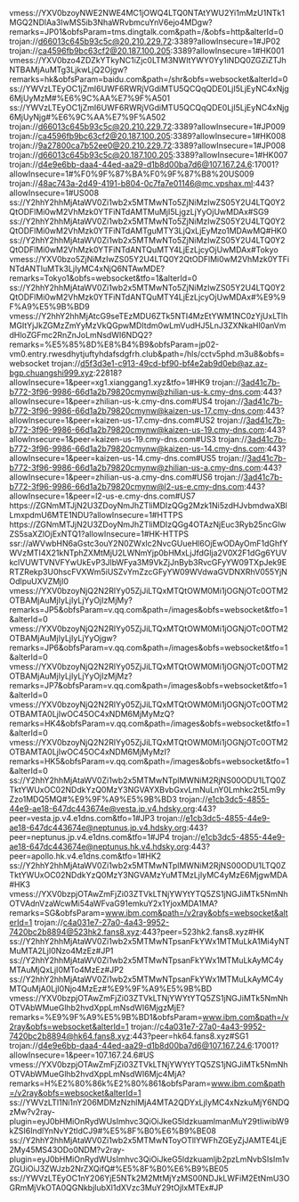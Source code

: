 vmess://YXV0bzoyNWE2NWE4MC1jOWQ4LTQ0NTAtYWU2Yi1mMzU1NTk1MGQ2NDlAa3IwMS5ib3NhaWRvbmcuYnV6ejo4MDgw?remarks=JP01&obfsParam=tms.dingtalk.com&path=/&obfs=http&alterId=0
trojan://d66013c645b93c5c@20.210.229.72:3389?allowInsecure=1#JP02
trojan://ca4596fb9bc63cf2@20.187.100.205:3389?allowInsecure=1#HK001
vmess://YXV0bzo4ZDZkYTkyNC1iZjc0LTM3NWItYWY0Yy1iNDQ0ZGZiZTJhNTBAMjAuMTg3LjkwLjQ2Ojgw?remarks=hk&obfsParam=baidu.com&path=/shr&obfs=websocket&alterId=0
ss://YWVzLTEyOC1jZmI6UWF6RWRjVGdiMTU5QCQqQDE0LjI5LjEyNC4xNjg6MjUyMzM#%E6%9C%AA%E7%9F%A501
ss://YWVzLTEyOC1jZmI6UWF6RWRjVGdiMTU5QCQqQDE0LjI5LjEyNC4xNjg6MjUyNjg#%E6%9C%AA%E7%9F%A502
trojan://d66013c645b93c5c@20.210.229.72:3389?allowInsecure=1#JP009
trojan://ca4596fb9bc63cf2@20.187.100.205:3389?allowInsecure=1#HK008
trojan://9a27800ca7b52ee0@20.210.229.72:3389?allowInsecure=1#JP008
trojan://d66013c645b93c5c@20.187.100.205:3389?allowInsecure=1#HK007
trojan://d4e9e6bb-daa4-44ed-aa29-d1b8d00ba7d6@107.167.24.6:17001?allowInsecure=1#%F0%9F%87%BA%F0%9F%87%B8%20US009
trojan://48ac743a-2d49-4191-b804-0c7fa7e01146@mc.vpshax.ml:443?allowInsecure=1#US008
ss://Y2hhY2hhMjAtaWV0Zi1wb2x5MTMwNTo5ZjNiMzIwZS05Y2U4LTQ0Y2QtODFlMi0wM2VhMzk0YTFiNTdAMTMuMjI5LjgzLjYyOjUwMDAx#SG9
ss://Y2hhY2hhMjAtaWV0Zi1wb2x5MTMwNTo5ZjNiMzIwZS05Y2U4LTQ0Y2QtODFlMi0wM2VhMzk0YTFiNTdAMTguMTY3LjQxLjEyMzo1MDAwMQ#HK0
ss://Y2hhY2hhMjAtaWV0Zi1wb2x5MTMwNTo5ZjNiMzIwZS05Y2U4LTQ0Y2QtODFlMi0wM2VhMzk0YTFiNTdANTQuMTY4LjEzLjcyOjUwMDAx#Tokyo
vmess://YXV0bzo5ZjNiMzIwZS05Y2U4LTQ0Y2QtODFlMi0wM2VhMzk0YTFiNTdANTIuMTk3LjIyMC4xNjQ6NTAwMDE?remarks=Tokyo1&obfs=websocket&tfo=1&alterId=0
ss://Y2hhY2hhMjAtaWV0Zi1wb2x5MTMwNTo5ZjNiMzIwZS05Y2U4LTQ0Y2QtODFlMi0wM2VhMzk0YTFiNTdANTQuMTY4LjEzLjcyOjUwMDAx#%E9%9F%A9%E5%9B%BD9
vmess://Y2hhY2hhMjAtcG9seTEzMDU6ZTk5NTI4MzEtYWM1NC0zYjUxLTlhMGItYjJkZGMzZmYyMzVkQGpwMDItdm0wLmVudHJ5LnJ3ZXNkaHl0anVmdHloZGFmc2RnZnJoLmNsdWI6NDQ2?remarks=%E5%85%8D%E8%B4%B9&obfsParam=jp02-vm0.entry.rwesdhytjuftyhdafsdgfrh.club&path=/hls/cctv5phd.m3u8&obfs=websocket
trojan://d5f3d3e1-c913-49cd-bf90-bf4e2ab9d0eb@az.az-bgp.chuangshi999.xyz:22818?allowInsecure=1&peer=xg1.xianggang1.xyz&tfo=1#HK9
trojan://3ad41c7b-b772-3f96-9986-66d1a2b79820cmynw@zhilian-us-k.cmy-dns.com:443?allowInsecure=1&peer=zhilian-us-k.cmy-dns.com#US4
trojan://3ad41c7b-b772-3f96-9986-66d1a2b79820cmynw@kaizen-us-17.cmy-dns.com:443?allowInsecure=1&peer=kaizen-us-17.cmy-dns.com#US2
trojan://3ad41c7b-b772-3f96-9986-66d1a2b79820cmynw@kaizen-us-19.cmy-dns.com:443?allowInsecure=1&peer=kaizen-us-19.cmy-dns.com#US3
trojan://3ad41c7b-b772-3f96-9986-66d1a2b79820cmynw@kaizen-us-14.cmy-dns.com:443?allowInsecure=1&peer=kaizen-us-14.cmy-dns.com#US5
trojan://3ad41c7b-b772-3f96-9986-66d1a2b79820cmynw@zhilian-us-a.cmy-dns.com:443?allowInsecure=1&peer=zhilian-us-a.cmy-dns.com#US6
trojan://3ad41c7b-b772-3f96-9986-66d1a2b79820cmynw@l2-us-e.cmy-dns.com:443?allowInsecure=1&peer=l2-us-e.cmy-dns.com#US7
https://ZGNmMTJjN2U3ZDoyNmJhZTliMDIzQGg2Mzk1Ni5zdHJvbmdwaXBlLmxpdmU6MTE1NDU?allowInsecure=1#HTTPS
https://ZGNmMTJjN2U3ZDoyNmJhZTliMDIzQGg4OTAzNjEuc3Ryb25ncGlwZS5saXZlOjExNTQ1?allowInsecure=1#HK-HTTPS
ssr://aWVwbHN6aGstc3ouY2N0ZWxlc2NvcGUueHl6OjEwODAyOmF1dGhfYWVzMTI4X21kNTphZXMtMjU2LWNmYjp0bHMxLjJfdGlja2V0X2F1dGg6YUVkclVUWTVNVFYwUkEvP3JlbWFya3M9VkZjJnByb3RvcGFyYW09TXpJek9ERTZRekp3U0hscFVXWm5iUSZvYmZzcGFyYW09WVdwaGVDNXRhV055YjNOdlpuUXVZMjl0
vmess://YXV0bzoyNjQ2N2RlYy05ZjJiLTQxMTQtOWM0Mi1jOGNjOTc0OTM2OTBAMjAuMjIyLjIyLjYyOjIzMjMy?remarks=JP5&obfsParam=v.qq.com&path=/images&obfs=websocket&tfo=1&alterId=0
vmess://YXV0bzoyNjQ2N2RlYy05ZjJiLTQxMTQtOWM0Mi1jOGNjOTc0OTM2OTBAMjAuMjIyLjIyLjYyOjgw?remarks=JP6&obfsParam=v.qq.com&path=/images&obfs=websocket&tfo=1&alterId=0
vmess://YXV0bzoyNjQ2N2RlYy05ZjJiLTQxMTQtOWM0Mi1jOGNjOTc0OTM2OTBAMjAuMjIyLjIyLjYyOjIzMjMz?remarks=JP7&obfsParam=v.qq.com&path=/images&obfs=websocket&tfo=1&alterId=0
vmess://YXV0bzoyNjQ2N2RlYy05ZjJiLTQxMTQtOWM0Mi1jOGNjOTc0OTM2OTBAMTA0LjIwOC45OC4xNDM6MjMyMzQ?remarks=HK4&obfsParam=v.qq.com&path=/images&obfs=websocket&tfo=1&alterId=0
vmess://YXV0bzoyNjQ2N2RlYy05ZjJiLTQxMTQtOWM0Mi1jOGNjOTc0OTM2OTBAMTA0LjIwOC45OC4xNDM6MjMyMzI?remarks=HK5&obfsParam=v.qq.com&path=/images&obfs=websocket&tfo=1&alterId=0
ss://Y2hhY2hhMjAtaWV0Zi1wb2x5MTMwNTplMWNiM2RjNS00ODU1LTQ0ZTktYWUxOC02NDdkYzQ0MzY3NGVAYXBvbGxvLmNuLnY0Lmhkc2t5Lm9yZzo1MDQ5MQ#%E9%9F%A9%E5%9B%BD3
trojan://e1cb3dc5-4855-44e9-ae18-647dc443674e@vesta.jp.v4.hdsky.org:443?peer=vesta.jp.v4.e1dns.com&tfo=1#JP3
trojan://e1cb3dc5-4855-44e9-ae18-647dc443674e@neptunus.jp.v4.hdsky.org:443?peer=neptunus.jp.v4.e1dns.com&tfo=1#JP4
trojan://e1cb3dc5-4855-44e9-ae18-647dc443674e@neptunus.hk.v4.hdsky.org:443?peer=apollo.hk.v4.e1dns.com&tfo=1#HK2
ss://Y2hhY2hhMjAtaWV0Zi1wb2x5MTMwNTplMWNiM2RjNS00ODU1LTQ0ZTktYWUxOC02NDdkYzQ0MzY3NGVAMzYuMTMzLjIyMC4yMzE6MjgwMDA#HK3
vmess://YXV0bzpjOTAwZmFjZi03ZTVkLTNjYWYtYTQ5ZS1jNGJiMTk5NmNhOTVAdnVzaWcwMi54aWFvaG91emkuY2x1YjoxMDA1MA?remarks=SG&obfsParam=www.ibm.com&path=/v2ray&obfs=websocket&alterId=1
trojan://c4a031e7-27a0-4a43-9952-7420bc2b8894@523hk2.fans8.xyz:443?peer=523hk2.fans8.xyz#HK
ss://Y2hhY2hhMjAtaWV0Zi1wb2x5MTMwNTpsanFkYWx1MTMuLkA1Mi4yNTMuMTA2LjI0Nzo4MzEz#JP1
ss://Y2hhY2hhMjAtaWV0Zi1wb2x5MTMwNTpsanFkYWx1MTMuLkAyMC4yMTAuMjQxLjI0MTo4MzEz#JP2
ss://Y2hhY2hhMjAtaWV0Zi1wb2x5MTMwNTpsanFkYWx1MTMuLkAyMC4yMTQuMjA0LjI0Njo4MzEz#%E9%9F%A9%E5%9B%BD
vmess://YXV0bzpjOTAwZmFjZi03ZTVkLTNjYWYtYTQ5ZS1jNGJiMTk5NmNhOTVAbWMueGlhb2hvdXppLmNsdWI6MjgzMjE?remarks=%E9%9F%A9%E5%9B%BD1&obfsParam=www.ibm.com&path=/v2ray&obfs=websocket&alterId=1
trojan://c4a031e7-27a0-4a43-9952-7420bc2b8894@hk64.fans8.xyz:443?peer=hk64.fans8.xyz#SG1
trojan://d4e9e6bb-daa4-44ed-aa29-d1b8d00ba7d6@107.167.24.6:17001?allowInsecure=1&peer=107.167.24.6#US
vmess://YXV0bzpjOTAwZmFjZi03ZTVkLTNjYWYtYTQ5ZS1jNGJiMTk5NmNhOTVAbWMueGlhb2hvdXppLmNsdWI6Mjc4MjA?remarks=H%E2%80%86k%E2%80%861&obfsParam=www.ibm.com&path=/v2ray&obfs=websocket&alterId=1
ss://YWVzLTI1Ni1nY206MDMzNzhlMjA4MTA2QDYxLjIyMC4xNzkuMjY6NDQzMw?v2ray-plugin=eyJ0bHMiOnRydWUsImhvc3QiOiJkeG5ldzkuamlmanMuY29tIiwibW9kZSI6IndlYnNvY2tldCJ9#%E5%8F%B0%E6%B9%BE08
ss://Y2hhY2hhMjAtaWV0Zi1wb2x5MTMwNToyOTllYWFhZGEyZjJAMTE4LjE2My45MS43ODo0NDM?v2ray-plugin=eyJ0bHMiOnRydWUsImhvc3QiOiJkeG5ldzkuamljb2pzLmNvbSIsIm1vZGUiOiJ3ZWJzb2NrZXQifQ#%E5%8F%B0%E6%B9%BE05
ss://YWVzLTEyOC1nY206YjE5NTk2M2MtMjYzMS00NDJkLWFiM2EtNmU3OGRmMjVkOTA0QGNkbjIubXl1dXVzc3MuY29tOjIxMTEx#JP
